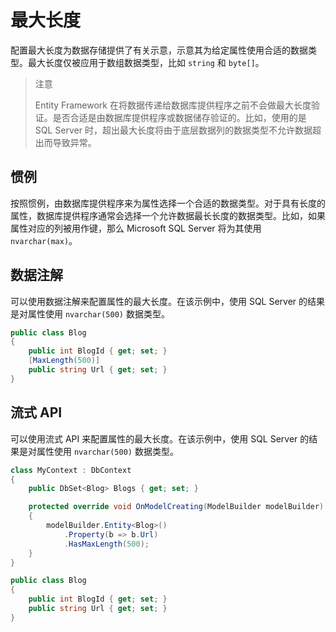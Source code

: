# 最大长度

配置最大长度为数据存储提供了有关示意，示意其为给定属性使用合适的数据类型。最大长度仅被应用于数组数据类型，比如 `string` 和 `byte[]`。

> 注意
>
> Entity Framework 在将数据传递给数据库提供程序之前不会做最大长度验证。是否合适是由数据库提供程序或数据储存验证的。比如，使用的是 SQL Server 时，超出最大长度将由于底层数据列的数据类型不允许数据超出而导致异常。

## 惯例

按照惯例，由数据库提供程序来为属性选择一个合适的数据类型。对于具有长度的属性，数据库提供程序通常会选择一个允许数据最长长度的数据类型。比如，如果属性对应的列被用作键，那么 Microsoft  SQL  Server 将为其使用 `nvarchar(max)`。

## 数据注解

可以使用数据注解来配置属性的最大长度。在该示例中，使用 SQL Server 的结果是对属性使用 `nvarchar(500)` 数据类型。

```C#
public class Blog
{
    public int BlogId { get; set; }
    [MaxLength(500)]
    public string Url { get; set; }
}
```

## 流式 API

可以使用流式 API 来配置属性的最大长度。在该示例中，使用 SQL Server 的结果是对属性使用 `nvarchar(500)` 数据类型。

```C#
class MyContext : DbContext
{
    public DbSet<Blog> Blogs { get; set; }

    protected override void OnModelCreating(ModelBuilder modelBuilder)
    {
        modelBuilder.Entity<Blog>()
            .Property(b => b.Url)
            .HasMaxLength(500);
    }
}

public class Blog
{
    public int BlogId { get; set; }
    public string Url { get; set; }
}

```